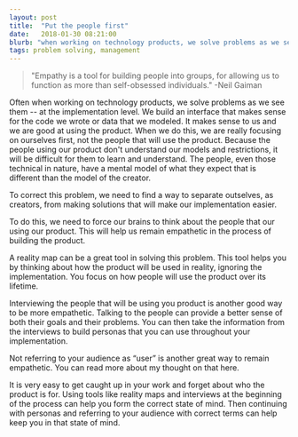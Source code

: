 ```yaml
---
layout: post
title:  "Put the people first"
date:   2018-01-30 08:21:00
blurb: "when working on technology products, we solve problems as we see them instead of as our audience sees them. "
tags: problem solving, management
---
```


> "Empathy is a tool for building people into groups, for allowing us to function as more than self-obsessed individuals."
> -Neil Gaiman

Often when working on technology products, we solve problems as we see them -- at the implementation level. We build an interface that makes sense for the code we wrote or data that we modeled. It makes sense to us and we are good at using the product. When we do this, we are really focusing on ourselves first, not the people that will use the product. Because the people using our product don't understand our models and restrictions, it will be difficult for them to learn and understand. The people, even those technical in nature, have a mental model of what they expect that is different than the model of the creator.

To correct this problem, we need to find a way to separate outselves, as creators, from making solutions that will make our implementation easier.  

To do this, we need to force our brains to think about the people that our using our product. This will help us remain empathetic in the process of building the product.

A reality map can be a great tool in solving this problem. This tool helps you by thinking about how the product will be used in reality, ignoring the implementation. You focus on how people will use the product over its lifetime.

Interviewing the people that will be using you product is another good way to be more empathetic. Talking to the people can provide a better sense of both their goals and their problems. You can then take the information from the interviews to build personas that you can use throughout your implementation.

Not referring to your audience as “user” is another great way to remain empathetic. You can read more about my thought on that here. 

It is very easy to get caught up in your work and forget about who the product is for. Using tools like reality maps and interviews at the beginning of the process can help you form the correct state of mind. Then continuing with personas and referring to your audience with correct terms can help keep you in that state of mind.
